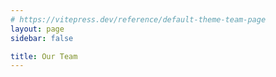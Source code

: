```yaml
---
# https://vitepress.dev/reference/default-theme-team-page
layout: page
sidebar: false

title: Our Team
---
```


<script setup>
// noinspection ES6UnusedImports
import {
  VPTeamPage,
  VPTeamPageTitle,
  VPTeamMembers,
} from 'vitepress/theme';

// noinspection JSUnusedGlobalSymbols
const members = [
    {
        avatar: 'https://raw.githubusercontent.com/smashedr/repo-images/refs/heads/master/avatar/shane/1.jpg',
        name: 'Shane',
        title: 'Developer',
        org: 'CSSNR',
        orgLink: 'https://github.com/cssnr',
        desc: 'Ralf Broke It',
        sponsor: 'https://ko-fi.com/cssnr',
        actionText: 'Support',
        links: [
            { icon: 'github', link: 'https://github.com/smashedr' },
            { icon: 'mozilla', link: 'https://addons.mozilla.org/firefox/user/18021912' },
            { icon: 'googleplay', link: 'https://play.google.com/store/apps/dev?id=8933468453824534870' },
            { icon: 'npm', link: 'https://www.npmjs.com/~smashed' },
            { icon: 'discord', link: 'https://discord.gg/wXy6m2X8wY' },
            { icon: 'linux', link: 'https://cssnr.github.io/' },
        ],
    },
    {
        avatar: 'https://avatars.githubusercontent.com/u/16159770',
        name: 'Ralf',
        title: 'Developer',
        org: 'Blastsoft',
        orgLink: 'https://github.com/blastsoftstudios',
        desc: 'Upper Management',
        links: [
            { icon: 'github', link: 'https://github.com/raluaces' },
            { icon: 'x', link: 'https://x.com/raluaces' },
            {
                icon: {
                    svg: '<svg xmlns="http://www.w3.org/2000/svg" width="24" height="24" viewBox="0 0 24 24" fill="none" style="fill: none;" stroke="currentColor" stroke-width="2" stroke-linecap="round" stroke-linejoin="round" class="lucide lucide-linkedin-icon lucide-linkedin"><path d="M16 8a6 6 0 0 1 6 6v7h-4v-7a2 2 0 0 0-2-2 2 2 0 0 0-2 2v7h-4v-7a6 6 0 0 1 6-6z"/><rect width="4" height="12" x="2" y="9"/><circle cx="4" cy="4" r="2"/></svg>',
                },
                link: 'https://www.linkedin.com/in/raluaces',
            },
            { icon: 'threads', link: 'https://www.threads.com/@raluaces' },
            { icon: 'rocket', link: 'https://blastsoftstudios.com/' },
        ],
    },
    {
        avatar: 'https://avatars.githubusercontent.com/u/10658977',
        name: 'Michael',
        title: 'The Bird',
        org: 'The Word',
        orgLink: 'https://www.youtube.com/watch?v=uSlB4eznXoA',
        desc: 'Have you Heard?',
        links: [
            { icon: 'github', link: 'https://github.com/miluaces' },
            { icon: 'x', link: 'https://x.com/miluaces' },
            { icon: 'youtube', link: 'https://www.youtube.com/milua20' },
            { icon: 'twitch', link: 'https://www.twitch.tv/miluaces' },
            { icon: 'steam', link: 'https://steamcommunity.com/id/miluaces' },
            { icon: 'rocket', link: 'https://blastsoftstudios.com/' },
        ],
    },
]
</script>

<!--suppress CssUnusedSymbol -->
<style>
    .VPTeamPage {
        margin: 0 0 96px !important;
    }
</style>

<VPTeamPage>
  <VPTeamPageTitle>
    <template #title>
      Our Team
    </template>
    <template #lead>
      Meet the AI behind the software…
    </template>
  </VPTeamPageTitle>
    <VPTeamMembers :members />
</VPTeamPage>

<Contributors heading="Our Contributors" margin="0 0 96px" />
